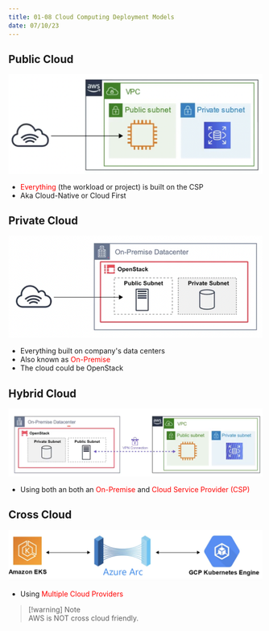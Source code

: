 ```yaml
---
title: 01-08 Cloud Computing Deployment Models
date: 07/10/23
---
```


## Public Cloud

![450](images/01_Computing/01-08/Public_Cloud.png)

* <span style="color:#ff0000">Everything</span> <span style="color:#ff0000"></span> (the workload or project) is built on the CSP
* Aka Cloud-Native or Cloud First

## Private Cloud

![450](images/01_Computing/01-08/Private_Cloud.png)

* Everything built on company's data centers
* Also known as <span style="color:#ff0000">On-Premise</span> 
* The cloud could be OpenStack

## Hybrid Cloud

![650](images/01_Computing/01-08/Hybrid_Cloud.png)

* Using both an both an <span style="color:#ff0000">On-Premise</span> and <span style="color:#ff0000">Cloud Service Provider (CSP)</span>

## Cross Cloud

![650](images/01_Computing/01-08/Cross_Cloud.png)

* Using <span style="color:#ff0000">Multiple Cloud Providers</span> 

 > 
 > \[!warning\]  Note  
 > AWS is NOT cross cloud friendly.

